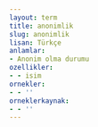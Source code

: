 ```yaml
---
layout: term
title: anonimlik
slug: anonimlik
lisan: Türkçe
anlamlar:
- Anonim olma durumu
ozellikler:
- - isim
ornekler:
- - ''
orneklerkaynak:
- - ''
---
```

